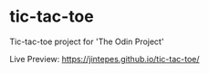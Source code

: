# tic-tac-toe

Tic-tac-toe project for 'The Odin Project'

Live Preview: https://jintepes.github.io/tic-tac-toe/